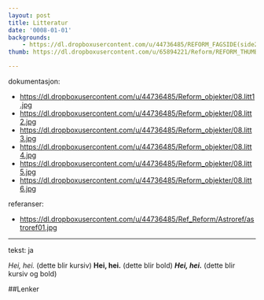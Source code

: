 ```yaml
---
layout: post
title: Litteratur
date: '0008-01-01'
backgrounds:
    - https://dl.dropboxusercontent.com/u/44736485/REFORM_FAGSIDE(side2)/08.Litteratur2m.jpg
thumb: https://dl.dropboxusercontent.com/u/65894221/Reform/REFORM_THUMBNAILS/08.Litteratur.jpg

---
```


dokumentasjon:
  - https://dl.dropboxusercontent.com/u/44736485/Reform_objekter/08.litt1.jpg
  - https://dl.dropboxusercontent.com/u/44736485/Reform_objekter/08.litt2.jpg
  - https://dl.dropboxusercontent.com/u/44736485/Reform_objekter/08.litt3.jpg
  - https://dl.dropboxusercontent.com/u/44736485/Reform_objekter/08.litt4.jpg
  - https://dl.dropboxusercontent.com/u/44736485/Reform_objekter/08.litt5.jpg
  - https://dl.dropboxusercontent.com/u/44736485/Reform_objekter/08.litt6.jpg
  


referanser:
  - https://dl.dropboxusercontent.com/u/44736485/Ref_Reform/Astroref/astroref01.jpg



---
tekst: ja

*Hei, hei.* (dette blir kursiv)
**Hei, hei.** (dette blir bold)
***Hei, hei.*** (dette blir kursiv og bold)

##Lenker
